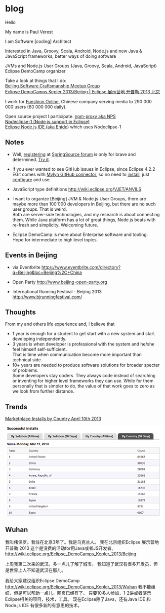 # blog

Hello

My name is Paul Verest  

I am Software [coding] Architect

Interested in Java, Groovy, Scala, Android, Node.js and new Java & JavaScript frameworks; better ways of doing software

JVMs and Node.js User Groups  (Java, Groovy, Scala, Android, JavaScript)
Eclipse DemoCamp organizer

Take a look at things that I do:  
[Beijing Software Craftsmanship Meetup Group](http://www.meetup.com/BeijingSoftwareCraftsmanship/)  
[Eclipse DemoCamps Kepler 2013/Beijing | Eclipse 展示营地 开普勒 2013 北京 ](http://wiki.eclipse.org/Eclipse_DemoCamps_Kepler_2013/Beijing)  


I work for [Funshion Online](http://www.funshion.com/english/index.html), Chinese company serving media to 290 000 000 users (60 000 000 daily). 

Open source project I participate:
[npm-proxy aka NPS](https://github.com/funshion/npm-proxy)  
[Nodeclipse-1 (Node.js support in Eclipse)](https://github.com/Nodeclipse/nodeclipse-1)  
[Eclipse Node.js IDE (aka Enide)](https://github.com/Nodeclipse/eclipse-node-ide) which uses Nodeclipse-1

## Notes   

- Well, [registering](http://forum.springsource.org/register.php) at [SpringSource forum](http://forum.springsource.org/forumdisplay.php)
 is only for brave and determined.
[Try it](http://forum.springsource.org/register.php).

- If you ever wanted to see GitHub issues in Eclipse, since Eclipse 4.2.2 EGit
 comes with [Mylyn GitHub connector](http://wiki.eclipse.org/EGit/GitHub/UserGuide),
so no need to [install](http://marketplace.eclipse.org/content/github-mylyn-connector),
 just [configure](https://github.com/PaulVI/eclipse-node-ide/blob/master/Hints.md#connect-eclipse-to-github-issues) and use.

- JavaScript type definitions
http://wiki.eclipse.org/VJET/ANVILS

- I want to organize [Beijing] JVM & Node.js User Groups,
there are maybe more than 100'000 developers in Beijing, but there are no such user groups. That is weird.  
Both are server-side technologies, and my research is about connecting them.
While Java platform has a lot of great things, Node.js beats with re-fresh and simplicity. Welcoming future.

- Eclipse DemoCamp is more about Enterprise software and tooling.  
Hope for intermediate to high level topics.

## Events in Beijing  

- via Eventbrite
https://www.eventbrite.com/directory?q=Beijing&loc=Beijing%2C+China

- Open Party
http://www.beijing-open-party.org

- International Running Festival - Beijing 2013
http://www.bjrunningfestival.com/

## Thoughts

From my and others life experience and, I believe that

- 1 year is enough for a student to get start with a new system and start developing independently.
- 3 years is when developer is professional with the system and he/she feel himself self-sufficient.  
	That is time when communication become more important than technical side.
- 10+ years are needed to produce software solutions for broader specter of problems.   
  	Some developers stay coders. They always code instead of searching or inventing for higher level frameworks they can use.
  	While for them personally that is simpler to do, the value of that work goes to zero as we look from further distance.
  	
## Trends

[Marketplace Installs by Country April 10th 2013](marketplace.eclipse.org/metrics/successful_installs/last30days_bycountry)

![TOP10-Installs-by-country.PNG](Pictures/TOP10-Installs-by-country.PNG) 

## Wuhan

我叫伟保罗。我住在北京3年了。我是乌克兰人。
我在北京组织Eclipse 展示营地 开普勒 2013 
这个是没费的活动for用Java或者JS开发者。
http://wiki.eclipse.org/Eclipse_DemoCamps_Kepler_2013/Beijing

上周我第二次来的武汉。多一点儿了解了城市。
我知道了武汉有很多开发员，但是世界上人不知道武汉在那儿。

我给大家建议组织Eclipse DemoCamp
http://wiki.eclipse.org/Eclipse_DemoCamps_Kepler_2013/Wuhan
我不能组织，但是可以帮助一点儿。网页已经有了。
只要10多人参加，1-2讲或者演示Eclipse相关的项目，技术，工具。
现在Eclipse除了Java，还有Java IDE 和 Node.js IDE
有很多新的有意思的技术。



